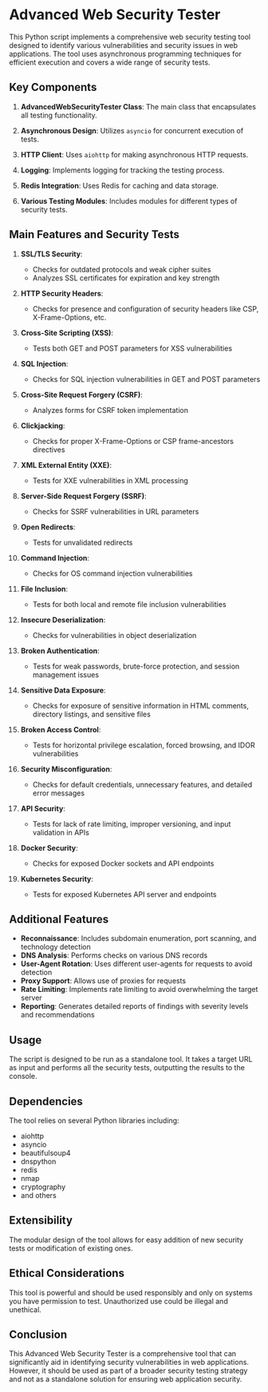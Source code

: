 # Advanced Web Security Tester

This Python script implements a comprehensive web security testing tool designed to identify various vulnerabilities and security issues in web applications. The tool uses asynchronous programming techniques for efficient execution and covers a wide range of security tests.

## Key Components

1. **AdvancedWebSecurityTester Class**: The main class that encapsulates all testing functionality.

2. **Asynchronous Design**: Utilizes `asyncio` for concurrent execution of tests.

3. **HTTP Client**: Uses `aiohttp` for making asynchronous HTTP requests.

4. **Logging**: Implements logging for tracking the testing process.

5. **Redis Integration**: Uses Redis for caching and data storage.

6. **Various Testing Modules**: Includes modules for different types of security tests.

## Main Features and Security Tests

1. **SSL/TLS Security**: 
   - Checks for outdated protocols and weak cipher suites
   - Analyzes SSL certificates for expiration and key strength

2. **HTTP Security Headers**: 
   - Checks for presence and configuration of security headers like CSP, X-Frame-Options, etc.

3. **Cross-Site Scripting (XSS)**:
   - Tests both GET and POST parameters for XSS vulnerabilities

4. **SQL Injection**:
   - Checks for SQL injection vulnerabilities in GET and POST parameters

5. **Cross-Site Request Forgery (CSRF)**:
   - Analyzes forms for CSRF token implementation

6. **Clickjacking**:
   - Checks for proper X-Frame-Options or CSP frame-ancestors directives

7. **XML External Entity (XXE)**:
   - Tests for XXE vulnerabilities in XML processing

8. **Server-Side Request Forgery (SSRF)**:
   - Checks for SSRF vulnerabilities in URL parameters

9. **Open Redirects**:
   - Tests for unvalidated redirects

10. **Command Injection**:
    - Checks for OS command injection vulnerabilities

11. **File Inclusion**:
    - Tests for both local and remote file inclusion vulnerabilities

12. **Insecure Deserialization**:
    - Checks for vulnerabilities in object deserialization

13. **Broken Authentication**:
    - Tests for weak passwords, brute-force protection, and session management issues

14. **Sensitive Data Exposure**:
    - Checks for exposure of sensitive information in HTML comments, directory listings, and sensitive files

15. **Broken Access Control**:
    - Tests for horizontal privilege escalation, forced browsing, and IDOR vulnerabilities

16. **Security Misconfiguration**:
    - Checks for default credentials, unnecessary features, and detailed error messages

17. **API Security**:
    - Tests for lack of rate limiting, improper versioning, and input validation in APIs

18. **Docker Security**:
    - Checks for exposed Docker sockets and API endpoints

19. **Kubernetes Security**:
    - Tests for exposed Kubernetes API server and endpoints

## Additional Features

- **Reconnaissance**: Includes subdomain enumeration, port scanning, and technology detection
- **DNS Analysis**: Performs checks on various DNS records
- **User-Agent Rotation**: Uses different user-agents for requests to avoid detection
- **Proxy Support**: Allows use of proxies for requests
- **Rate Limiting**: Implements rate limiting to avoid overwhelming the target server
- **Reporting**: Generates detailed reports of findings with severity levels and recommendations

## Usage

The script is designed to be run as a standalone tool. It takes a target URL as input and performs all the security tests, outputting the results to the console.

## Dependencies

The tool relies on several Python libraries including:
- aiohttp
- asyncio
- beautifulsoup4
- dnspython
- redis
- nmap
- cryptography
- and others

## Extensibility

The modular design of the tool allows for easy addition of new security tests or modification of existing ones.

## Ethical Considerations

This tool is powerful and should be used responsibly and only on systems you have permission to test. Unauthorized use could be illegal and unethical.

## Conclusion

This Advanced Web Security Tester is a comprehensive tool that can significantly aid in identifying security vulnerabilities in web applications. However, it should be used as part of a broader security testing strategy and not as a standalone solution for ensuring web application security.
